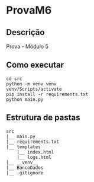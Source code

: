 # ProvaM6

## Descrição
Prova - Módulo 5

## Como executar
```
cd src
python -m venv venv
venv/Scripts/activate
pip install -r requirements.txt
python main.py
```

## Estrutura de pastas
```
src
|__ main.py
|__ requirements.txt
|__ templates
    |__ index.html
    |__ logs.html
|__ __venv__
|__ BancoDados
|__ .gitignore
```
